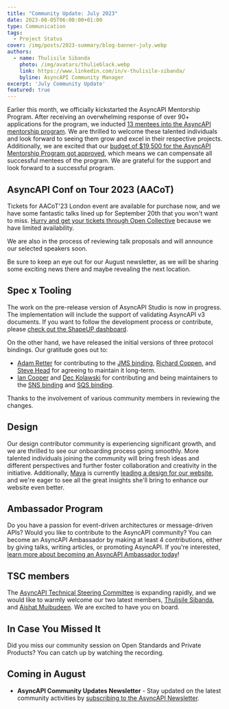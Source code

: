 ```yaml
---
title: "Community Update: July 2023"
date: 2023-08-05T06:00:00+01:00
type: Communication
tags:
  - Project Status
cover: /img/posts/2023-summary/blog-banner-july.webp
authors:
  - name: Thulisile Sibanda
    photo: /img/avatars/thulieblack.webp
    link: https://www.linkedin.com/in/v-thulisile-sibanda/
    byline: AsyncAPI Community Manager
excerpt: 'July Community Update'
featured: true
---
```


Earlier this month, we officially kickstarted the AsyncAPI Mentorship Program. After receiving an overwhelming response of over 90+ applications for the program, we inducted [13 mentees into the AsyncAPI mentorship program](https://github.com/asyncapi/community/tree/master/mentorship/asyncapi-mentorship/2023). We are thrilled to welcome these talented individuals and look forward to seeing them grow and excel in their respective projects. Additionally, we are excited that our [budget of $19,500 for the AsyncAPI Mentorship Program got approved](), which means we can compensate all successful mentees of the program. We are grateful for the support and look forward to a successful program.


## AsyncAPI Conf on Tour 2023 (AACoT) 

Tickets for AACoT'23 London event are available for purchase now, and we have some fantastic talks lined up for September 20th that you won't want to miss. [Hurry and get your tickets through Open Collective](https://opencollective.com/asyncapi/events/asyncapi-conference-on-tour-6b3c0aa1/contribute/asyncapi-conference-on-tour-london-61313) because we have limited availability. 

We are also in the process of reviewing talk proposals and will announce our selected speakers soon. 

Be sure to keep an eye out for our August newsletter, as we will be sharing some exciting news there and maybe revealing the next location.

## Spec x Tooling
The work on the pre-release version of AsyncAPI Studio is now in progress. The implementation will include the support of validating AsyncAPI v3 documents. If you want to follow the development process or contribute, please [check out the ShapeUP dashboard](https://shapeit.app/projects/org/asyncapi/22/cycles/fa1e9a31?issue=I_kwDODou01c5r29cR).

On the other hand, we have released the initial versions of three protocol bindings. Our gratitude goes out to:
- [Adam Retter](https://github.com/adamretter) for contributing to the [JMS binding](https://github.com/asyncapi/bindings/tree/master/jms), [Richard Coppen](https://github.com/rcoppen), and [Steve Head](https://github.com/SrfHead) for agreeing to maintain it long-term.
- [Ian Cooper](https://github.com/iancooper) and [Dec Kolawski](https://github.com/dpwdec) for contributing and being maintainers to the [SNS binding](https://github.com/asyncapi/bindings/tree/master/sns) and [SQS binding](https://github.com/asyncapi/bindings/tree/master/sqs).

Thanks to the involvement of various community members in reviewing the changes.

## Design
Our design contributor community is experiencing significant growth, and we are thrilled to see our onboarding process going smoothly. More talented individuals joining the community will bring fresh ideas and different perspectives and further foster collaboration and creativity in the initiative. Additionally, [Maya](https://github.com/Mayaleeeee) is currently [leading a design for our website](https://www.figma.com/file/NC2FUyFAccF08uP5RbsbAB/AsyncAPI-Design-Audit?type=design&node-id=1113%3A4309&mode=design&t=iKAh2NOduAjQpsty-1), and we're eager to see all the great insights she'll bring to enhance our website even better.

## Ambassador Program
Do you have a passion for event-driven architectures or message-driven APIs? Would you like to contribute to the AsyncAPI community? You can become an AsyncAPI Ambassador by making at least 4 contributions, either by giving talks, writing articles, or promoting AsyncAPI. If you're interested, [learn more about becoming an AsyncAPI Ambassador today](https://www.asyncapi.com/community/ambassadors)!

## TSC members

The [AsyncAPI Technical Steering Committee](https://www.asyncapi.com/community/tsc) is expanding rapidly, and we would like to warmly welcome our two latest members, [Thulisile Sibanda](https://www.linkedin.com/in/v-thulisile-sibanda), and [Aishat Muibudeen](https://www.linkedin.com/in/aishatmuibudeen). We are excited to have you on board.

## In Case You Missed It

Did you miss our community session on Open Standards and Private Products? You can catch up by watching the recording.

<YouTube id="WlD5rqmfezw" />

## Coming in August

- **AsyncAPI Community Updates Newsletter** - Stay updated on the latest community activities by [subscribing to the AsyncAPI Newsletter](https://www.asyncapi.com/newsletter).


